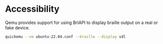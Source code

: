 # Accessibility

Qemu provides support for using BrlAPI to display braille output on a real or fake device.


```bash
quickemu --vm ubuntu-22.04.conf --braille --display sdl
```
